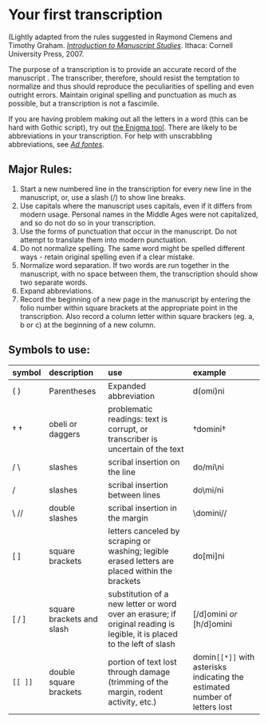 # Your first transcription

\(Lightly adapted from the rules suggested in Raymond Clemens and Timothy Graham. [_Introduction to Manuscript Studies_](http://www.cornellpress.cornell.edu/book/?GCOI=80140100177870). Ithaca: Cornell University Press, 2007.

The purpose of a transcription is to provide an accurate record of the manuscript . The transcriber, therefore, should resist the temptation to normalize and thus should reproduce the peculiarities of spelling and even outright errors. Maintain original spelling and punctuation as much as possible, but a transcription is not a fascimile.

If you are having problem making out all the letters in a word \(this can be hard with Gothic script\), try out [the Enigma tool](http://enigma.huma-num.fr/). There are likely to be abbreviations in your transcription. For help with unscrabbling abbreviations, see [_Ad fontes_](https://www.adfontes.uzh.ch/en/ressourcen/abkuerzungen/cappelli-online). 

## Major Rules:

1. Start a new numbered line in the transcription for every new line in the manuscript, or, use a slash \(/\) to show line breaks. 
2. Use capitals where the manuscript uses capitals, even if it differs from modern usage. Personal names in the Middle Ages were not capitalized, and so do not do so in your transcription. 
3. Use the forms of punctuation that occur in the manuscript. Do not attempt to translate them into modern punctuation. 
4. Do not normalize spelling. The same word might be spelled different ways - retain original spelling even if a clear mistake. 
5. Normalize word separation. If two words are run together in the manuscript, with no space between them, the transcription should show two separate words.
6. Expand abbreviations. 
7. Record the beginning of a new page in the manuscript by entering the folio number within square brackets at the appropriate point in the transcription. Also record a column letter within square brackers \(eg. a, b or c\) at the beginning of a new column. 

## Symbols to use:

| **symbol** | **description** | **use** | **example** |
| :--- | :--- | :--- | :--- |
| \( \) | Parentheses | Expanded abbreviation | d\(omi\)ni  |
| † † | obeli or daggers | problematic readings: text is corrupt, or transcriber is uncertain of the text | †domini† |
| / \ | slashes | scribal insertion on the line | do/mi\ni |
|  / | slashes | scribal insertion between lines | do\mi/ni |
| \ // | double slashes | scribal insertion in the margin | \\domini// |
| \[ \] | square brackets | letters canceled by scraping or washing; legible erased letters are placed within the brackets | do\[mi\]ni |
| \[ / \] | square brackets and slash | substitution of a new letter or word over an erasure; if original reading is legible, it is placed to the left of slash | \[/d\]omini _or_ \[h/d\]omini |
| `[[ ]]` | double square brackets | portion of text lost through damage \(trimming of the margin, rodent activity, etc.\) | domin`[[*]]` with asterisks indicating the estimated number of letters lost |


